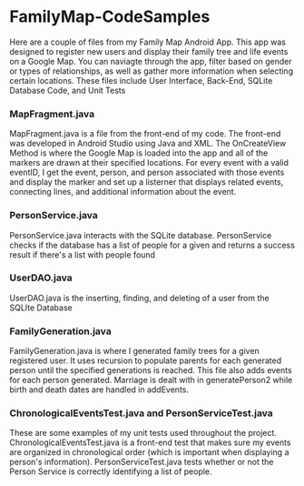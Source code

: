 # FamilyMap-CodeSamples
Here are a couple of files from my Family Map Android App. This app was designed to register new users and display their family tree and life events on a Google Map. You can naviagte through the app, filter based on gender or types of relationships, as well as gather more information when selecting certain locations. These files include User Interface, Back-End, SQLite Database Code, and Unit Tests 

### MapFragment.java

MapFragment.java is a file from the front-end of my code. The front-end was developed in Android Studio using Java and XML. The OnCreateView Method is where the Google Map is loaded into the app and all of the markers are drawn at their specified locations. For every event with a valid eventID, I get the event, person, and person associated with those events and display the marker and set up a listerner that displays related events, connecting lines, and additional information about the event.

### PersonService.java

PersonService.java interacts with the SQLite database. PersonService checks if the database has a list of people for a given and returns a success result if there's a list with people found

### UserDAO.java

UserDAO.java is the inserting, finding, and deleting of a user from the SQLIte Database

### FamilyGeneration.java

FamilyGeneration.java is where I generated family trees for a given registered user. It uses recursion to populate parents for each generated person until the specified generations is reached. This file also adds events for each person generated. Marriage is dealt with in generatePerson2 while birth and death dates are handled in addEvents.

### ChronologicalEventsTest.java and PersonServiceTest.java

These are some examples of my unit tests used throughout the project. ChronologicalEventsTest.java is a front-end test that makes sure my events are organized in chronological order (which is important when displaying a person's information). PersonServiceTest.java tests whether or not the Person Service is correctly identifying a list of people. 
